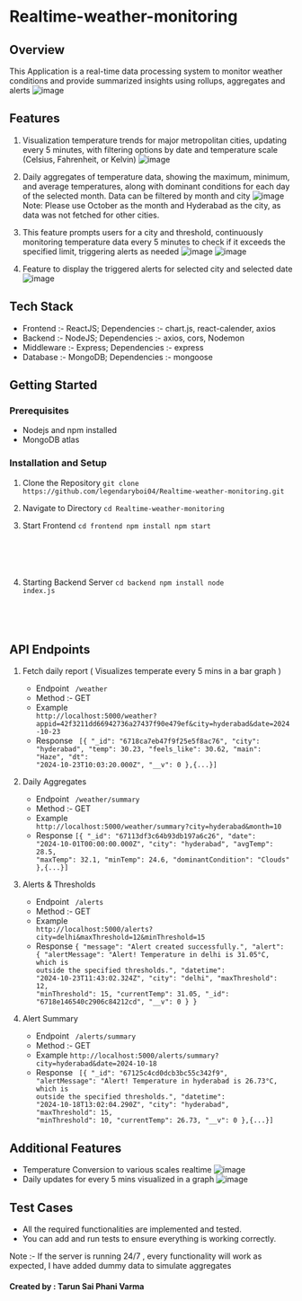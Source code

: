 # Realtime-weather-monitoring

## Overview
This Application is a real-time data processing system to monitor weather conditions and provide summarized insights using rollups, aggregates and alerts
![image](https://github.com/user-attachments/assets/77aef138-00e8-49c2-8b2d-78aa4bb4b537)

## Features
1) Visualization temperature trends for major metropolitan cities, updating every 5 minutes, with filtering options by date and temperature scale (Celsius, Fahrenheit, or Kelvin)
![image](https://github.com/user-attachments/assets/fd82b4ce-775d-4e3d-a181-31b0c0358d99)

2) Daily aggregates of temperature data, showing the maximum, minimum, and average temperatures, along with dominant conditions for each day of the selected month. Data can be filtered by month and city
![image](https://github.com/user-attachments/assets/05852025-61b4-4bb4-b87a-9cc755eb97c9)
Note: Please use October as the month and Hyderabad as the city, as data was not fetched for other cities.

3) This feature prompts users for a city and threshold, continuously monitoring temperature data every 5 minutes to check if it exceeds the specified limit, triggering alerts as needed
![image](https://github.com/user-attachments/assets/6d12f845-b70d-4e80-9dbe-06dc0d802cbe)
![image](https://github.com/user-attachments/assets/43527d91-ce95-43e3-bbf3-3f59d16a30c9)

4) Feature to display the triggered alerts for selected city and selected date
![image](https://github.com/user-attachments/assets/3824d6b0-0954-4012-8151-272b1a9261f8)


## Tech Stack
- Frontend :- ReactJS; Dependencies :- chart.js, react-calender, axios
- Backend :- NodeJS; Dependencies :- axios, cors, Nodemon
- Middleware :- Express; Dependencies :- express
- Database :- MongoDB; Dependencies :- mongoose

## Getting Started

### Prerequisites
- Nodejs and npm installed
- MongoDB atlas

### Installation and Setup
1) Clone the Repository
``` git clone https://github.com/legendaryboi04/Realtime-weather-monitoring.git ```

2) Navigate to Directory
``` cd Realtime-weather-monitoring ```

3) Start Frontend
<code>cd frontend
       npm install
       npm start
  </code>

4) Starting Backend Server
<code>cd backend
       npm install
       node index.js
 </code>

## API Endpoints
1) Fetch daily report ( Visualizes temperate every 5 mins in a bar graph )
   - Endpoint
     <code> /weather </code>
   - Method :- GET
   - Example
     <code> http://localhost:5000/weather?appid=42f3211dd66942736a27437f90e479ef&city=hyderabad&date=2024-10-23  </code>
   - Response 
     <code> [{
        "_id": "6718ca7eb47f9f25e5f8ac76",
        "city": "hyderabad",
        "temp": 30.23,
        "feels_like": 30.62,
        "main": "Haze",
        "dt": "2024-10-23T10:03:20.000Z",
        "__v": 0
    },{...}] </code>

2) Daily Aggregates 
   - Endpoint 
     <code> /weather/summary </code>
   - Method :- GET 
   - Example
     <code> http://localhost:5000/weather/summary?city=hyderabad&month=10 </code>
   - Response 
     <code>[{
        "_id": "67113df3c64b93db197a6c26",
        "date": "2024-10-01T00:00:00.000Z",
        "city": "hyderabad",
        "avgTemp": 28.5,
        "maxTemp": 32.1,
        "minTemp": 24.6,
        "dominantCondition": "Clouds"
    },{...}] </code>

3) Alerts & Thresholds
   - Endpoint
     <code> /alerts </code>
   - Method :- GET
   - Example
     <code> http://localhost:5000/alerts?city=delhi&maxThreshold=12&minThreshold=15 </code>
   - Response
     <code>{
    "message": "Alert created successfully.",
    "alert": {
        "alertMessage": "Alert! Temperature in delhi is 31.05°C, which is outside the specified thresholds.",
        "datetime": "2024-10-23T11:43:02.324Z",
        "city": "delhi",
        "maxThreshold": 12,
        "minThreshold": 15,
        "currentTemp": 31.05,
        "_id": "6718e146540c2906c84212cd",
        "__v": 0
    }
} </code>

4) Alert Summary
   - Endpoint
     <code> /alerts/summary </code>
   - Method :- GET
   - Example
     <code>http://localhost:5000/alerts/summary?city=hyderabad&date=2024-10-18 </code>
   - Response
     <code> [{
        "_id": "67125c4cd0dcb3bc55c342f9",
        "alertMessage": "Alert! Temperature in hyderabad is 26.73°C, which is outside the specified thresholds.",
        "datetime": "2024-10-18T13:02:04.290Z",
        "city": "hyderabad",
        "maxThreshold": 15,
        "minThreshold": 10,
        "currentTemp": 26.73,
        "__v": 0
    },{...}]</code>

## Additional Features
- Temperature Conversion to various scales realtime
  ![image](https://github.com/user-attachments/assets/c3d9976d-af41-4a70-8edc-a28666bcd7ca)
- Daily updates for every 5 mins visualized in a graph
  ![image](https://github.com/user-attachments/assets/7703c407-1b93-4cc3-8f4f-2cae7a9f53a3)

## Test Cases
- All the required functionalities are implemented and tested.
- You can add and run tests to ensure everything is working correctly.


Note :- If the server is running 24/7 , every functionality will work as expected, I have added dummy data to simulate aggregates 
#### Created by : Tarun Sai Phani Varma
